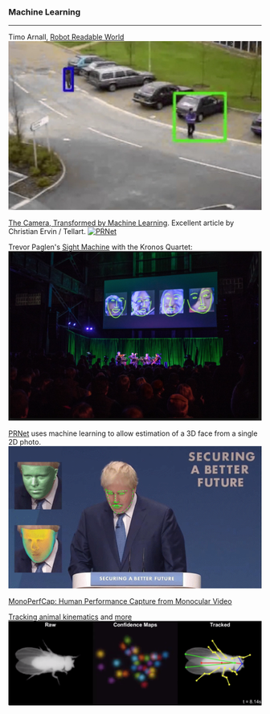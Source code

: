 ### Machine Learning



---

Timo Arnall, [Robot Readable World](https://vimeo.com/36239715)
![Robot readable world](images/robotreadableworld.png)

[The Camera, Transformed by Machine Learning](https://www.core77.com/posts/77683/).
Excellent article by Christian Ervin / Tellart. 
[![PRNet](images/yolo.gif)](https://www.core77.com/posts/77683/)

Trevor Paglen's [Sight Machine](https://vimeo.com/205149078) with the Kronos Quartet:
![paglen-kronos.png](images/paglen-kronos.png)


[PRNet](https://github.com/YadiraF/PRNet) uses machine learning to allow estimation of a 3D face from a single 2D photo.  
[![PRNet](images/prnet.gif)](https://github.com/YadiraF/PRNet)

[MonoPerfCap: Human Performance Capture from Monocular Video](http://gvv.mpi-inf.mpg.de/projects/wxu/MonoPerfCap/)

[Tracking animal kinematics](https://www.biorxiv.org/content/early/2018/05/25/331181) and [more](https://twitter.com/neuroecology/status/1000047514161213442)
![Tracking insect kinematics](images/fly-kinematics.png)

